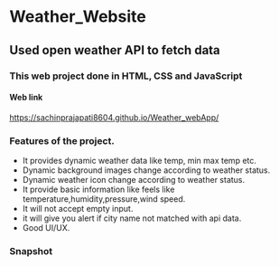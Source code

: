 # Weather_Website

## Used open weather API to fetch data 

### This web project done in HTML, CSS and JavaScript

#### Web link 

 https://sachinprajapati8604.github.io/Weather_webApp/
 
### Features of the project.

* It provides dynamic weather data like temp, min max temp etc.
* Dynamic background images change according to weather status.
* Dynamic weather icon change according to weather status.
* It provide basic information like feels like temperature,humidity,pressure,wind speed.
* It will not accept empty input.
* it will give you  alert if city name not matched with api  data.
* Good UI/UX. 


### Snapshot
